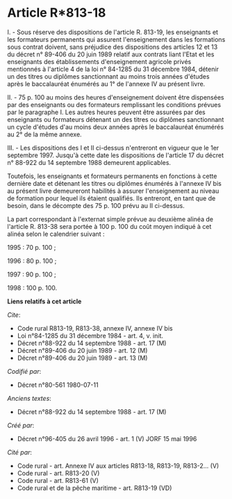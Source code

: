 # Article R*813-18

I. - Sous réserve des dispositions de l'article R. 813-19, les enseignants et les formateurs permanents qui assurent
l'enseignement dans les formations sous contrat doivent, sans préjudice des dispositions des articles 12 et 13 du décret n°
89-406 du 20 juin 1989 relatif aux contrats liant l'Etat et les enseignants des établissements d'enseignement agricole privés
mentionnés à l'article 4 de la loi n° 84-1285 du 31 décembre 1984, détenir un des titres ou diplômes sanctionnant au moins
trois années d'études après le baccalauréat énumérés au 1° de l'annexe IV au présent livre.

II. - 75 p. 100 au moins des heures d'enseignement doivent être dispensées par des enseignants ou des formateurs remplissant
les conditions prévues par le paragraphe I. Les autres heures peuvent être assurées par des enseignants ou formateurs
détenant un des titres ou diplômes sanctionnant un cycle d'études d'au moins deux années après le baccalauréat énumérés au 2°
de la même annexe.

III. - Les dispositions des I et II ci-dessus n'entreront en vigueur que le 1er septembre 1997. Jusqu'à cette date les
dispositions de l'article 17 du décret n° 88-922 du 14 septembre 1988 demeurent applicables.

Toutefois, les enseignants et formateurs permanents en fonctions à cette dernière date et détenant les titres ou diplômes
énumérés à l'annexe IV bis au présent livre demeureront habilités à assurer l'enseignement au niveau de formation pour lequel
ils étaient qualifiés. Ils entreront, en tant que de besoin, dans le décompte des 75 p. 100 prévu au II ci-dessus.

La part correspondant à l'externat simple prévue au deuxième alinéa de l'article R. 813-38 sera portée à 100 p. 100 du coût
moyen indiqué à cet alinéa selon le calendrier suivant :

1995 : 70 p. 100 ;

1996 : 80 p. 100 ;

1997 : 90 p. 100 ;

1998 : 100 p. 100.

**Liens relatifs à cet article**

_Cite_:

  - Code rural R813-19, R813-38, annexe IV, annexe IV bis
  - Loi n°84-1285 du 31 décembre 1984 - art. 4, v. init.
  - Décret n°88-922 du 14 septembre 1988 - art. 17 (M)
  - Décret n°89-406 du 20 juin 1989 - art. 12 (M)
  - Décret n°89-406 du 20 juin 1989 - art. 13 (M)

_Codifié par_:

  - Décret n°80-561 1980-07-11

_Anciens textes_:

  - Décret n°88-922 du 14 septembre 1988 - art. 17 (M)

_Créé par_:

  - Décret n°96-405 du 26 avril 1996 - art. 1 (V) JORF 15 mai 1996

_Cité par_:

  - Code rural - art. Annexe IV aux articles R813-18, R813-19, R813-2... (V)
  - Code rural - art. R813-20 (V)
  - Code rural - art. R813-61 (V)
  - Code rural et de la pêche maritime - art. R813-19 (VD)
